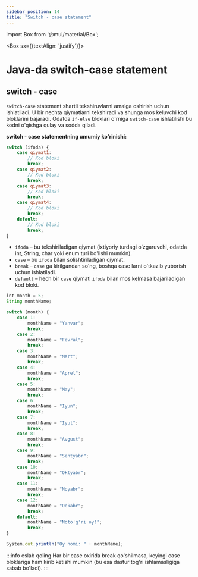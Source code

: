 ```yaml
--- 
sidebar_position: 14
title: "Switch - case statement" 
--- 
```


import Box from '@mui/material/Box'; 


<Box sx={{textAlign: 'justify'}}>

# Java-da switch-case statement

## switch - case
`switch-case` statement shartli tekshiruvlarni amalga oshirish uchun ishlatiladi. U bir nechta qiymatlarni tekshiradi va shunga mos keluvchi kod bloklarini bajaradi. Odatda `if-else` bloklari o'rniga `switch-case` ishlatilishi bu kodni o'qishga qulay va sodda qiladi.

**switch - case statementning umumiy ko'rinishi:**
```javascript
switch (ifoda) {
    case qiymat1:
        // Kod bloki
        break;
    case qiymat2:
        // Kod bloki
        break;
    case qiymat3:
        // Kod bloki
        break;
    case qiymat4:
        // Kod bloki
        break;
    default:
        // Kod bloki
        break;
}
```

- `ifoda` – bu tekshiriladigan qiymat (ixtiyoriy turdagi o'zgaruvchi, odatda int, String, char yoki enum turi bo'lishi mumkin).
- `case` – bu `ifoda` bilan solishtiriladigan qiymat.
- `break` – `case` ga kirilgandan so'ng, boshqa case larni o'tkazib yuborish uchun ishlatiladi.
- `default` – hech bir `case` qiymati `ifoda` bilan mos kelmasa bajariladigan kod bloki.


```javascript
int month = 5;
String monthName;

switch (month) {
    case 1:
        monthName = "Yanvar";
        break;
    case 2:
        monthName = "Fevral";
        break;
    case 3:
        monthName = "Mart";
        break;
    case 4:
        monthName = "Aprel";
        break;
    case 5:
        monthName = "May";
        break;
    case 6:
        monthName = "Iyun";
        break;
    case 7:
        monthName = "Iyul";
        break;
    case 8:
        monthName = "Avgust";
        break;
    case 9:
        monthName = "Sentyabr";
        break;
    case 10:
        monthName = "Oktyabr";
        break;
    case 11:
        monthName = "Noyabr";
        break;
    case 12:
        monthName = "Dekabr";
        break;
    default:
        monthName = "Noto'g'ri oy!";
        break;
}

System.out.println("Oy nomi: " + monthName);
```

:::info eslab qoling
Har bir case oxirida break qo'shilmasa, keyingi case bloklariga ham kirib ketishi mumkin (bu esa dastur tog'ri ishlamasligiga sabab bo'ladi).
:::
</Box>
